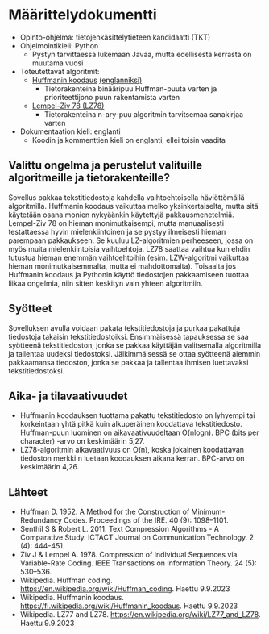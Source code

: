 # Määrittelydokumentti

- Opinto-ohjelma: tietojenkäsittelytieteen kandidaatti (TKT)
- Ohjelmointikieli: Python
    - Pystyn tarvittaessa lukemaan Javaa, mutta edellisestä kerrasta on muutama vuosi
- Toteutettavat algoritmit:
    - [Huffmanin koodaus](https://fi.wikipedia.org/wiki/Huffmanin_koodaus) [(englanniksi)](https://en.wikipedia.org/wiki/Huffman_coding)
        - Tietorakenteina binääripuu Huffman-puuta varten ja prioriteettijono puun rakentamista varten
    - [Lempel-Ziv 78 (LZ78)](https://en.wikipedia.org/wiki/LZ77_and_LZ78)
        - Tietorakenteina n-ary-puu algoritmin tarvitsemaa sanakirjaa varten
- Dokumentaation kieli: englanti
    - Koodin ja kommenttien kieli on englanti, ellei toisin vaadita

## Valittu ongelma ja perustelut valituille algoritmeille ja tietorakenteille?
Sovellus pakkaa tekstitiedostoja kahdella vaihtoehtoisella häviöttömällä algoritmilla. Huffmanin koodaus vaikuttaa melko yksinkertaiselta, mutta sitä käytetään osana monien nykyäänkin käytettyjä pakkausmenetelmiä. Lempel-Ziv 78 on hieman monimutkaisempi, mutta manuaalisesti testattaessa hyvin mielenkiintoinen ja se pystyy ilmeisesti hieman parempaan pakkaukseen. Se kuuluu LZ-algoritmien perheeseen, jossa on myös muita mielenkiintoisia vaihtoehtoja. LZ78 saattaa vaihtua kun ehdin tutustua hieman enemmän vaihtoehtoihin (esim. LZW-algoritmi vaikuttaa hieman monimutkaisemmalta, mutta ei mahdottomalta). Toisaalta jos Huffmanin koodaus ja Pythonin käyttö tiedostojen pakkaamiseen tuottaa liikaa ongelmia, niin sitten keskityn vain yhteen algoritmiin.

## Syötteet
Sovelluksen avulla voidaan pakata tekstitiedostoja ja purkaa pakattuja tiedostoja takaisin tekstitiedostoiksi. Ensimmäisessä tapauksessa se saa syötteenä tekstitiedoston, jonka se pakkaa käyttäjän valitsemalla algoritmilla ja tallentaa uudeksi tiedostoksi. Jälkimmäisessä se ottaa syötteenä aiemmin pakkaamansa tiedoston, jonka se pakkaa ja tallentaa ihmisen luettavaksi tekstitiedostoksi.

## Aika- ja tilavaativuudet
- Huffmanin koodauksen tuottama pakattu tekstitiedosto on lyhyempi tai korkeintaan yhtä pitkä kuin alkuperäinen koodattava tekstitiedosto. Huffman-puun luominen on aikavaativuudeltaan O(nlogn). BPC (bits per character) -arvo on keskimäärin 5,27.
- LZ78-algoritmin aikavaativuus on O(n), koska jokainen koodattavan tiedoston merkki n luetaan koodauksen aikana kerran. BPC-arvo on keskimäärin 4,26.

## Lähteet
- Huffman D. 1952. A Method for the Construction of Minimum-Redundancy Codes. Proceedings of the IRE. 40 (9): 1098–1101.
- Senthil S & Robert L. 2011. Text Compression Algorithms - A Comparative Study. ICTACT Journal on Communication Technology. 2 (4): 444-451.
- Ziv J & Lempel A. 1978. Compression of Individual Sequences via Variable-Rate Coding. IEEE Transactions on Information Theory. 24 (5): 530–536.
- Wikipedia. Huffman coding. https://en.wikipedia.org/wiki/Huffman_coding. Haettu 9.9.2023
- Wikipedia. Huffmanin koodaus. https://fi.wikipedia.org/wiki/Huffmanin_koodaus. Haettu 9.9.2023
- Wikipedia. LZ77 and LZ78. https://en.wikipedia.org/wiki/LZ77_and_LZ78. Haettu 9.9.2023
